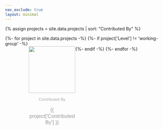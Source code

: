```yaml
---
nav_exclude: true
layout: minimal
---
```

<style>
  
  #projects_with_contributors {
    display: flex;
    flex-wrap: wrap;
    justify-content: center;
    & dt::after {
      content: "" !important;
    }
    & div {
      flex-basis: 16%;
    }
    & dt img {
      height: 150px;
    }
    & dt {
      text-align: center;
    }
    & dd {
      margin-left: 0;
    }
    & dd p {
      text-align: center;
    }
    & dd p:first-child {
        font-family: Arial;
        font-size: 13px;
        color: #AAAAAA;
    }
    & dd p:last-child {
        font-family: Arial;
        font-size: 17px;
        color: #999999;
    }
  }
</style>
{% assign projects = site.data.projects | sort: "Contributed By" %}
<dl id="projects_with_contributors">
{%- for project in site.data.projects -%}
{%- if project['Level'] != 'working-group' -%}
  <div>
  <dt><img src="{{ project['Logo URL'] }}" ></dt>
  <dd><p>Contributed By</p><p>{{ project['Contributed By'] }}</p></dd>
  </div>
{%- endif -%}
{%- endfor -%}
</dl>
